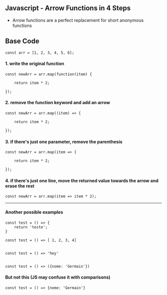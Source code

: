 ## Javascript - Arrow Functions in 4 Steps

* Arrow functions are a perfect replacement for short anonymous functions

## Base Code
```
const arr = [1, 2, 3, 4, 5, 6];
```

#### 1.  write the original function
```
const newArr = arr.map(function(item) {

    return item * 2;

});
```

#### 2. remove the function keyword and add an arrow

```
const newArr = arr.map((item) => {

    return item * 2;

});
```

#### 3. if there's just one parameter, remove the parenthesis

```
const newArr = arr.map(item => {

    return item * 2;

});
```

#### 4. if there's just one line, move the returned value towards the arrow and erase the rest

```
const newArr = arr.map(item => item * 2);
```


----

#### Another possible examples

```
const test = () => {
    return 'teste';
}

const test = () => [ 1, 2, 3, 4]


const test = () => 'hey'


const test = () => ({nome: 'Germain'})
```

#### But not this (JS may confuse it with comparisons)
```
const test = () => {nome: 'Germain'}

```